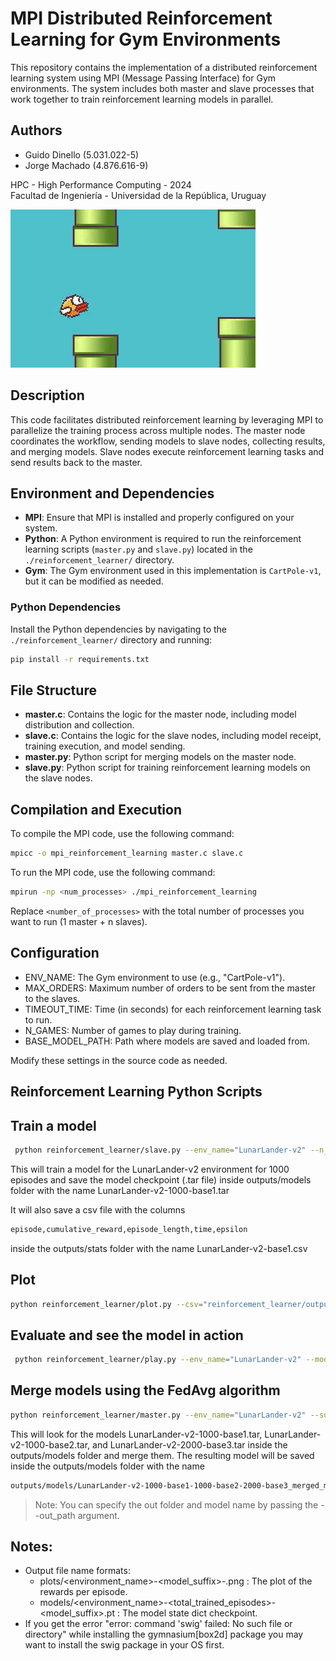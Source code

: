 # MPI Distributed Reinforcement Learning for Gym Environments

This repository contains the implementation of a distributed reinforcement learning system using MPI (Message Passing Interface) for Gym environments. The system includes both master and slave processes that work together to train reinforcement learning models in parallel.

## Authors
- Guido Dinello (5.031.022-5)
- Jorge Machado (4.876.616-9)

HPC - High Performance Computing - 2024  
Facultad de Ingeniería - Universidad de la República, Uruguay

[![Watch the video](https://raw.githubusercontent.com/MachadoOtto/collaborative_reinforcement_learning-QLearning/main/outputs/videos/thumbnail.png)](https://raw.githubusercontent.com/MachadoOtto/collaborative_reinforcement_learning-QLearning/main/outputs/videos/FlappyBird-v0-episode-127.mp4)

## Description

This code facilitates distributed reinforcement learning by leveraging MPI to parallelize the training process across multiple nodes. The master node coordinates the workflow, sending models to slave nodes, collecting results, and merging models. Slave nodes execute reinforcement learning tasks and send results back to the master.

## Environment and Dependencies

- **MPI**: Ensure that MPI is installed and properly configured on your system.
- **Python**: A Python environment is required to run the reinforcement learning scripts (`master.py` and `slave.py`) located in the `./reinforcement_learner/` directory.
- **Gym**: The Gym environment used in this implementation is `CartPole-v1`, but it can be modified as needed.

### Python Dependencies

Install the Python dependencies by navigating to the `./reinforcement_learner/` directory and running:

```bash
pip install -r requirements.txt
```

## File Structure

- **master.c**: Contains the logic for the master node, including model distribution and collection.
- **slave.c**: Contains the logic for the slave nodes, including model receipt, training execution, and model sending.
- **master.py**: Python script for merging models on the master node.
- **slave.py**: Python script for training reinforcement learning models on the slave nodes.

## Compilation and Execution

To compile the MPI code, use the following command:

```bash
mpicc -o mpi_reinforcement_learning master.c slave.c
```

To run the MPI code, use the following command:

```bash
mpirun -np <num_processes> ./mpi_reinforcement_learning
```

Replace `<number_of_processes>` with the total number of processes you want to run (1 master + n slaves).

## Configuration
- ENV_NAME: The Gym environment to use (e.g., "CartPole-v1").
- MAX_ORDERS: Maximum number of orders to be sent from the master to the slaves.
- TIMEOUT_TIME: Time (in seconds) for each reinforcement learning task to run.
- N_GAMES: Number of games to play during training.
- BASE_MODEL_PATH: Path where models are saved and loaded from.

Modify these settings in the source code as needed.

## Reinforcement Learning Python Scripts

## Train a model

```bash
 python reinforcement_learner/slave.py --env_name="LunarLander-v2" --n_games=1000 --save_checkpoint=True --save_suffix="-base1"
```

This will train a model for the LunarLander-v2 environment for 1000 episodes and save the model checkpoint
(.tar file) inside outputs/models folder with the name LunarLander-v2-1000-base1.tar

It will also save a csv file with the columns

```markdown
episode,cumulative_reward,episode_length,time,epsilon
```

inside the outputs/stats folder with the name LunarLander-v2-base1.csv

## Plot

```bash
python reinforcement_learner/plot.py --csv="reinforcement_learner/outputs/stats/LunarLander-v2-base1.csv"
```

## Evaluate and see the model in action

```bash
 python reinforcement_learner/play.py --env_name="LunarLander-v2" --model="LunarLander-v2-1000-base1.tar" --evaluate=500 --watch=5
```

## Merge models using the FedAvg algorithm

```bash
python reinforcement_learner/master.py --env_name="LunarLander-v2" --suffixes="-1000-base1,-1000-base2,-2000-base3"
```

This will look for the models LunarLander-v2-1000-base1.tar, LunarLander-v2-1000-base2.tar, and LunarLander-v2-2000-base3.tar inside the outputs/models folder and merge them.
The resulting model will be saved inside the outputs/models folder with the name

```markdown
outputs/models/LunarLander-v2-1000-base1-1000-base2-2000-base3_merged_model.pt
```

> Note: You can specify the out folder and model name by passing the --out_path argument.

## Notes:

-   Output file name formats:
    -   plots/<environment_name>-<model_suffix>-<episode>.png : The plot of the rewards per episode.
    -   models/<environment_name>-<total_trained_episodes>-<model_suffix>.pt : The model state dict checkpoint.
-   If you get the error "error: command 'swig' failed: No such file or directory" while installing the gymnasium[box2d] package you may want to install the swig package in your OS first.
